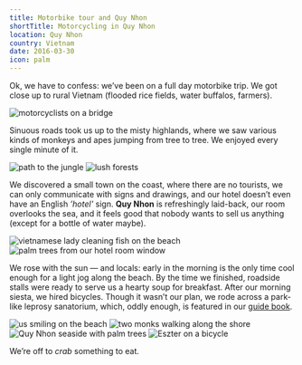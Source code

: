 ```yaml
---
title: Motorbike tour and Quy Nhon
shortTitle: Motorcycling in Quy Nhon
location: Quy Nhon
country: Vietnam
date: 2016-03-30
icon: palm
---
```


Ok, we have to confess: weʼve been on a full day motorbike trip. We got close up to rural Vietnam (flooded rice fields, water buffalos, farmers).

![motorcyclists on a bridge](../../img/0330-1.jpg)

Sinuous roads took us up to the misty highlands, where we saw various kinds of monkeys and apes jumping from tree to tree. We enjoyed every single minute of it.

![path to the jungle](../../img/000068.jpg)
![lush forests](../../img/000063.jpg)

We discovered a small town on the coast, where there are no tourists, we can only communicate with signs and drawings, and our hotel doesnʼt even have an English _’hotel'_ sign. __Quy Nhon__ is refreshingly laid-back, our room overlooks the sea, and it feels good that nobody wants to sell us anything (except for a bottle of water maybe).

![vietnamese lady cleaning fish on the beach](../../img/000073.jpg)
![palm trees from our hotel room window](../../img/qn.jpg)

We rose with the sun — and locals: early in the morning is the only time cool enough for a light jog along the beach. By the time we finished, roadside stalls were ready to serve us a hearty soup for breakfast. After our morning siesta, we hired bicycles. Though it wasn’t our plan, we rode across a park-like leprosy sanatorium, which, oddly enough, is featured in our [guide book](http://www.lonelyplanet.com/vietnam/quy-nhon/sights/historic/quy-hoa-beach-leper-hospital).

![us smiling on the beach](../../img/0330-4.jpg)
![two monks walking along the shore](../../img/0330-5.jpg)
![Quy Nhon seaside with palm trees](../../img/0330-6.jpg)
![Eszter on a bicycle](../../img/0330-7.jpg)

We’re off to _crab_ something to eat. 
